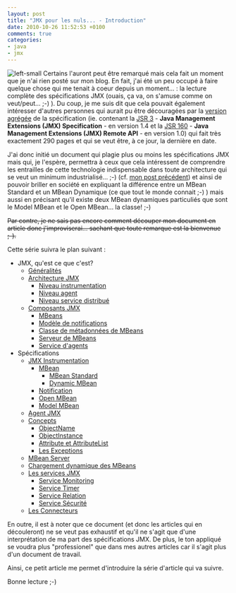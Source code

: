 ```yaml
---
layout: post
title: "JMX pour les nuls... - Introduction"
date: 2010-10-26 11:52:53 +0100
comments: true
categories: 
- java
- jmx
---
```

![left-small](http://1.bp.blogspot.com/_XLL8sJPQ97g/S-HXgq4HI7I/AAAAAAAAAJ4/LzJKs3wTNZM/s200/jmx4.png)
Certains l'auront peut être remarqué mais cela fait un moment que je n'ai rien posté sur mon blog. En fait, j'ai été un peu occupé à faire quelque chose qui me tenait à coeur depuis un moment... : la lecture complète des spécifications JMX (ouais, ça va, on s'amuse comme on veut/peut... ;-) ). Du coup, je me suis dit que cela pouvait également intéresser d'autres personnes qui aurait pu être découragées par la [version agrégée](http://download.oracle.com/javase/6/docs/technotes/guides/jmx/JMX_1_4_specification.pdf) de la spécification (ie. contenant la [JSR 3](http://www.jcp.org/en/jsr/detail?id=3) - __Java Management Extensions (JMX) Specification__ - en version 1.4 et la [JSR 160](http://jcp.org/en/jsr/detail?id=160) - __Java Management Extensions (JMX) Remote API__ - en version 1.0) qui fait très exactement 290 pages et qui se veut être, à ce jour, la dernière en date.

<!-- more -->

J'ai donc initié un document qui plagie plus ou moins les spécifications JMX mais qui, je l'espère, permettra à ceux que cela intéressent de comprendre les entrailles de cette technologie indispensable dans toute architecture qui se veut un minimum industrialisé... ;-) (cf. [mon post précédent](/blog/2010/05/05/jmx-ou-comment-administrer-et-superviser-son-systeme-dot-dot-dot/)) et ainsi de pouvoir briller en société en expliquant la différence entre un MBean Standard et un MBean Dynamique (ce que tout le monde connait ;-) ) mais aussi en précisant qu'il existe deux MBean dynamiques particuliés que sont le Model MBean et le Open MBean... la classe! ;-) 

~~Par contre, je ne sais pas encore comment découper mon document en article donc j'improviserai... sachant que toute remarque est la bienvenue ;-).~~

Cette série suivra le plan suivant :

* JMX, qu'est ce que c'est?
	* [Généralités](/blog/2010/10/27/jmx-pour-les-nuls-dot-dot-dot-les-concepts-partie-1/#generalite)
	* [Architecture JMX](/blog/2010/10/27/jmx-pour-les-nuls-dot-dot-dot-les-concepts-partie-1/#architecture)
		* [Niveau instrumentation](/blog/2010/10/27/jmx-pour-les-nuls-dot-dot-dot-les-concepts-partie-1/#instrumentation)
		* [Niveau agent](/blog/2010/10/27/jmx-pour-les-nuls-dot-dot-dot-les-concepts-partie-1/#agent)
		* [Niveau service distribué](/blog/2010/10/27/jmx-pour-les-nuls-dot-dot-dot-les-concepts-partie-1/#distribue)
	* [Composants JMX](/blog/2010/10/27/jmx-pour-les-nuls-dot-dot-dot-les-concepts-partie-1/#composant)
		* [MBeans](/blog/2010/10/27/jmx-pour-les-nuls-dot-dot-dot-les-concepts-partie-1/#mbean)
		* [Modèle de notifications](/blog/2010/10/27/jmx-pour-les-nuls-dot-dot-dot-les-concepts-partie-1/#notification)
		* [Classe de métadonnées de MBeans](/blog/2010/10/27/jmx-pour-les-nuls-dot-dot-dot-les-concepts-partie-1/metadonnee)
		* [Serveur de MBeans](/blog/2010/10/27/jmx-pour-les-nuls-dot-dot-dot-les-concepts-partie-1/#serveur)
		* [Service d'agents](/blog/2010/10/27/jmx-pour-les-nuls-dot-dot-dot-les-concepts-partie-1/#service)
* Spécifications
	* [JMX Instrumentation](/blog/2010/11/03/jmx-pour-les-nuls-dot-dot-dot-les-differents-mbeans-et-la-notion-de-notification-partie-2/)
		* [MBean](/blog/2010/11/03/jmx-pour-les-nuls-dot-dot-dot-les-differents-mbeans-et-la-notion-de-notification-partie-2/#mbean)
			* [MBean Standard](/blog/2010/11/03/jmx-pour-les-nuls-dot-dot-dot-les-differents-mbeans-et-la-notion-de-notification-partie-2/#mbean_standard)
			* [Dynamic MBean](/blog/2010/11/03/jmx-pour-les-nuls-dot-dot-dot-les-differents-mbeans-et-la-notion-de-notification-partie-2/#mbean_dynamic)
		* [Notification](/blog/2010/11/03/jmx-pour-les-nuls-dot-dot-dot-les-differents-mbeans-et-la-notion-de-notification-partie-2/#notification)
		* [Open MBean](/blog/2010/11/03/jmx-pour-les-nuls-dot-dot-dot-les-differents-mbeans-et-la-notion-de-notification-partie-2/#mbean_open)
		* [Model MBean](/blog/2010/11/03/jmx-pour-les-nuls-dot-dot-dot-les-differents-mbeans-et-la-notion-de-notification-partie-2/#mbean_model)
	* [Agent JMX](/blog/2010/11/08/jmx-pour-les-nuls-dot-dot-dot-les-agents-jmx-partie-3/#agent)
	* [Concepts](/blog/2010/11/21/jmx-pour-les-nuls-dot-dot-dot-les-classes-de-base-partie-4/)
		* [ObjectName](/blog/2010/11/21/jmx-pour-les-nuls-dot-dot-dot-les-classes-de-base-partie-4/#objectName)
		* [ObjectInstance](/blog/2010/11/21/jmx-pour-les-nuls-dot-dot-dot-les-classes-de-base-partie-4/#objectInstance)
		* [Attribute et AttributeList](/blog/2010/11/21/jmx-pour-les-nuls-dot-dot-dot-les-classes-de-base-partie-4/#attribute)
		* [Les Exceptions](/blog/2010/11/21/jmx-pour-les-nuls-dot-dot-dot-les-classes-de-base-partie-4/#exception)
	* [MBean Server](/blog/2010/11/29/jmx-pour-les-nuls-dot-dot-dot-le-mbean-server-partie-5/#mbean_server)
	* [Chargement dynamique des MBeans](/blog/2010/12/06/jmx-pour-les-nuls-dot-dot-dot-chargement-dynamique-de-mbeans-partie-6/#mbean_dynamic)
	* [Les services JMX](/blog/2010/12/13/jmx-pour-les-nuls-dot-dot-dot-les-services-jmx-partie-7/)
		* [Service Monitoring](/blog/2010/12/13/jmx-pour-les-nuls-dot-dot-dot-les-services-jmx-partie-7/#monitoring)
		* [Service Timer](/blog/2010/12/13/jmx-pour-les-nuls-dot-dot-dot-les-services-jmx-partie-7/#timer)
		* [Service Relation](/blog/2010/12/13/jmx-pour-les-nuls-dot-dot-dot-les-services-jmx-partie-7/#relation)
		* [Service Sécurité](/blog/2010/12/13/jmx-pour-les-nuls-dot-dot-dot-les-services-jmx-partie-7/#securite)
	* [Les Connecteurs](/blog/2010/12/20/jmx-pour-les-nuls-dot-dot-dot-les-connecteurs-partie-8/#connector)

En outre, il est à noter que ce document (et donc les articles qui en découleront) ne se veut pas exhaustif et qu'il ne s'agit que d'une interprétation de ma part des spécifications JMX. De plus, le ton appliqué se voudra plus "professionel" que dans mes autres articles car il s'agit plus d'un document de travail.

Ainsi, ce petit article me permet d'introduire la série d'article qui va suivre.

Bonne lecture ;-)